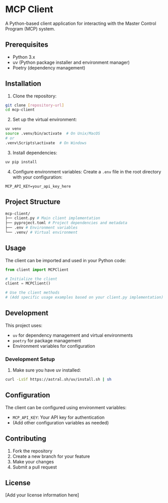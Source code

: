 # MCP Client

A Python-based client application for interacting with the Master Control Program (MCP) system.

## Prerequisites

- Python 3.x
- uv (Python package installer and environment manager)
- Poetry (dependency management)

## Installation

1. Clone the repository:
```bash
git clone [repository-url]
cd mcp-client
```

2. Set up the virtual environment:
```bash
uv venv
source .venv/bin/activate  # On Unix/MacOS
# or
.venv\Scripts\activate  # On Windows
```

3. Install dependencies:
```bash
uv pip install 
```

4. Configure environment variables:
Create a `.env` file in the root directory with your configuration:
```env
MCP_API_KEY=your_api_key_here
```

## Project Structure

```bash
mcp-client/
├── client.py # Main client implementation
├── pyproject.toml # Project dependencies and metadata
├── .env # Environment variables
└── .venv/ # Virtual environment
```

## Usage

The client can be imported and used in your Python code:

```python
from client import MCPClient

# Initialize the client
client = MCPClient()

# Use the client methods
# (Add specific usage examples based on your client.py implementation)
```

## Development

This project uses:
- `uv` for dependency management and virtual environments
- `poetry` for package management
- Environment variables for configuration

### Development Setup

1. Make sure you have uv installed:
```bash
curl -LsSf https://astral.sh/uv/install.sh | sh
```

## Configuration

The client can be configured using environment variables:
- `MCP_API_KEY`: Your API key for authentication
- (Add other configuration variables as needed)

## Contributing

1. Fork the repository
2. Create a new branch for your feature
3. Make your changes
4. Submit a pull request

## License

[Add your license information here]